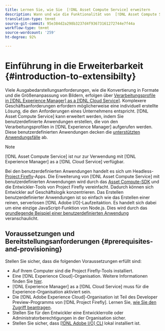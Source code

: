 ```yaml
---
title: Lernen Sie, wie Sie  [!DNL Asset Compute Service] erweitern
description: Wann und wie die Funktionalität von  [!DNL Asset Compute Service]  für die Verarbeitung benutzerdefinierter Assets erweitert wird.
translation-type: tm+mt
source-git-commit: 95e384d2a298b3237d4f93673161272744e7f44a
workflow-type: tm+mt
source-wordcount: '259'
ht-degree: 92%

---
```



# Einführung in die Erweiterbarkeit {#introduction-to-extensibilty}

Viele Ausgabedarstellungsanforderungen, wie die Konvertierung in Formate und die Größenanpassung von Bildern, erfolgen über [Verarbeitungsprofile in  [!DNL Experience Manager]  as a  [!DNL Cloud Service]](https://experienceleague.adobe.com/docs/experience-manager-cloud-service/assets/asset-microservices-overview.html?lang=de). Komplexere Geschäftsanforderungen erfordern möglicherweise eine individuell erstellte Lösung, die den Anforderungen eines Unternehmens entspricht. [!DNL Asset Compute Service] kann erweitert werden, indem Sie benutzerdefinierte Anwendungen erstellen, die von den Verarbeitungsprofilen in [!DNL Experience Manager] aufgerufen werden. Diese benutzerdefinierten Anwendungen decken die [unterstützten Anwendungsfälle](https://experienceleague.adobe.com/docs/experience-manager-cloud-service/assets/manage/asset-microservices-configure-and-use.html?lang=de) ab.

>[!NOTE]
>
>[!DNL Asset Compute Service] ist nur zur Verwendung mit [!DNL Experience Manager] as a [!DNL Cloud Service] verfügbar.

Bei den benutzerdefinierten Anwendungen handelt es sich um Headless-[Project Firefly](https://github.com/AdobeDocs/project-firefly)-Apps. Die Erweiterung von [!DNL Asset Compute Service] mit benutzerdefinierten Anwendungen wird durch das [Asset Compute-SDK](https://github.com/adobe/asset-compute-sdk) und die Entwickler-Tools von Project Firefly vereinfacht. Dadurch können sich Entwickler auf Geschäftslogik konzentrieren. Das Erstellen benutzerdefinierter Anwendungen ist so einfach wie das Erstellen einer reinen, serverlosen [!DNL Adobe I/O]-Laufzeitaktion. Es handelt sich dabei um eine einzige JavaScript-Funktion von Node.js. Dies wird durch das [grundlegende Beispiel einer benutzerdefinierten Anwendung](https://github.com/adobe/asset-compute-example-workers/blob/master/projects/worker-basic/worker-basic.js) veranschaulicht.

## Voraussetzungen und Bereitstellungsanforderungen {#prerequisites-and-provisioning}

Stellen Sie sicher, dass die folgenden Voraussetzungen erfüllt sind:

* Auf Ihrem Computer sind die Project Firefly-Tools installiert.
* Eine [!DNL Experience Cloud]-Organisation. Weitere Informationen finden Sie [hier](https://github.com/AdobeDocs/project-firefly/blob/master/getting_started/setup.md#acquire-access-and-credentials).
* [!DNL Experience Manager] as a [!DNL Cloud Service] muss für die Experience-Organisation aktiviert sein.
* Die [!DNL Adobe Experience Cloud]-Organisation ist Teil des Developer Preview-Programms von [!DNL Project Firefly]. Lernen Sie, [wie Sie den Zugriff beantragen](https://github.com/AdobeDocs/project-firefly/blob/master/overview/getting_access.md).
* Stellen Sie für den Entwickler eine Entwicklerrolle oder Administratorberechtigungen in der Organisation sicher.
* Stellen Sie sicher, dass [[!DNL Adobe I/O] CLI](https://github.com/adobe/aio-cli) lokal installiert ist.

<!-- TBD for later:

* What all accesses and licenses are required?
* What all permissions are required to create, debug, and deploy custom applications?
* How do developers get access and provision the required apps?
* What is repository management?
* Anything on security and data transfer?
* What about handling personal or sensitive information?
* Custom application SLA is dependent on SLAs of various services it depends on.
* Document how the devs can get to know the KPIs of their custom applications. The KPIs are dependent on the performance at Adobe's side, amongst other things.
-->
